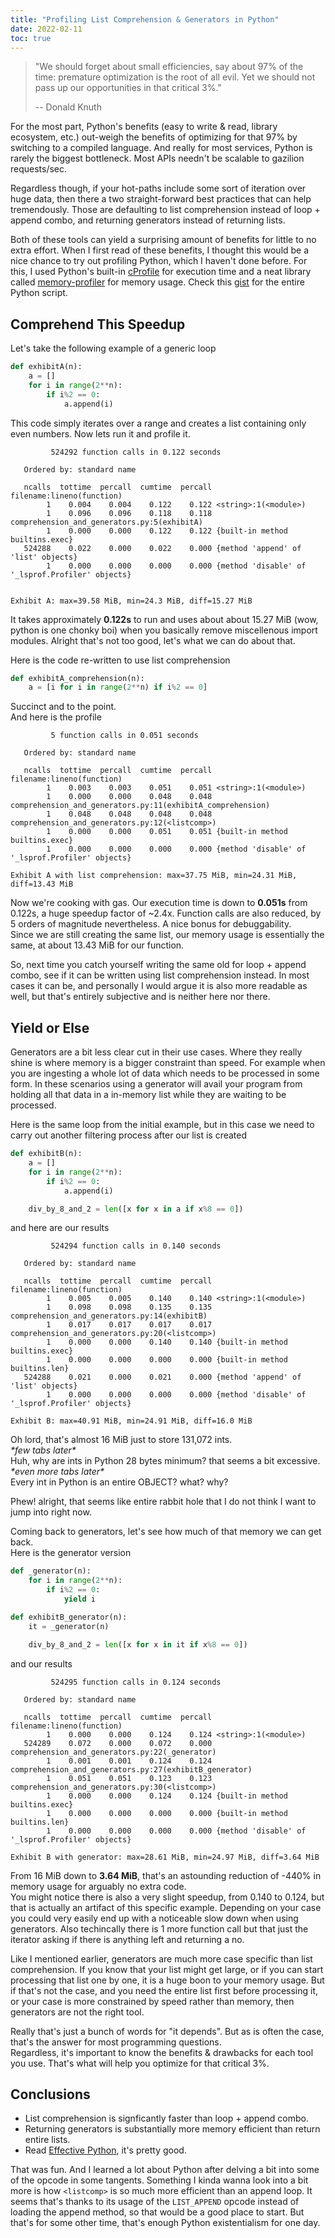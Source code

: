 ```yaml
---
title: "Profiling List Comprehension & Generators in Python"
date: 2022-02-11
toc: true
---
```


> "We should forget about small efficiencies, say about 97% of the time: premature optimization is the root of all evil. Yet we should not pass up our opportunities in that critical 3%."
>
> -- Donald Knuth 

For the most part, Python's benefits (easy to write & read, library ecosystem, etc.) out-weigh the benefits of optimizing for that 97% by switching to a compiled language. And really for most services, Python is rarely the biggest bottleneck. Most APIs needn't be scalable to gazilion requests/sec.  

Regardless though, if your hot-paths include some sort of iteration over huge data, then there a two straight-forward best practices that can help tremendously. Those are defaulting to list comprehension instead of loop + append combo, and returning generators instead of returning lists. 

Both of these tools can yield a surprising amount of benefits for little to no extra effort. When I first read of these benefits, I thought this would be a nice chance to try out profiling Python, which I haven't done before. For this, I used Python's built-in [cProfile](https://docs.python.org/3/library/profile.html#module-cProfile) for execution time and a neat library called [memory-profiler](https://pypi.org/project/memory-profiler/) for memory usage. Check this [gist](https://gist.github.com/amohamed11/8bc40153d964c0a7cd8bf13f5f7dae9d) for the entire Python script.

## Comprehend This Speedup

Let's take the following example of a generic loop
```python
def exhibitA(n):
    a = []
    for i in range(2**n):
        if i%2 == 0:
            a.append(i)
```
This code simply iterates over a range and creates a list containing only even numbers. Now lets run it and profile it.

```text
         524292 function calls in 0.122 seconds

   Ordered by: standard name

   ncalls  tottime  percall  cumtime  percall filename:lineno(function)
        1    0.004    0.004    0.122    0.122 <string>:1(<module>)
        1    0.096    0.096    0.118    0.118 comprehension_and_generators.py:5(exhibitA)
        1    0.000    0.000    0.122    0.122 {built-in method builtins.exec}
   524288    0.022    0.000    0.022    0.000 {method 'append' of 'list' objects}
        1    0.000    0.000    0.000    0.000 {method 'disable' of '_lsprof.Profiler' objects}


Exhibit A: max=39.58 MiB, min=24.3 MiB, diff=15.27 MiB
```

It takes approximately **0.122s** to run and uses about about 15.27 MiB (wow, python is one chonky boi) when you basically remove miscellenous import modules.
Alright that's not too good, let's what we can do about that.

Here is the code re-written to use list comprehension
```python
def exhibitA_comprehension(n):
    a = [i for i in range(2**n) if i%2 == 0]
```

Succinct and to the point.  
And here is the profile

```text
         5 function calls in 0.051 seconds

   Ordered by: standard name

   ncalls  tottime  percall  cumtime  percall filename:lineno(function)
        1    0.003    0.003    0.051    0.051 <string>:1(<module>)
        1    0.000    0.000    0.048    0.048 comprehension_and_generators.py:11(exhibitA_comprehension)
        1    0.048    0.048    0.048    0.048 comprehension_and_generators.py:12(<listcomp>)
        1    0.000    0.000    0.051    0.051 {built-in method builtins.exec}
        1    0.000    0.000    0.000    0.000 {method 'disable' of '_lsprof.Profiler' objects}

Exhibit A with list comprehension: max=37.75 MiB, min=24.31 MiB, diff=13.43 MiB
```

Now we're cooking with gas. Our execution time is down to **0.051s** from 0.122s, a huge speedup factor of ~2.4x. Function calls are also reduced, by 5 orders of magnitude nevertheless. A nice bonus for debuggability.  
Since we are still creating the same list, our memory usage is essentially the same, at about 13.43 MiB for our function.

So, next time you catch yourself writing the same old for loop + append combo, see if it can be written using list comprehension instead. In most cases it can be, and personally I would argue it is also more readable as well, but that's entirely subjective and is neither here nor there.

## Yield or Else

Generators are a bit less clear cut in their use cases. Where they really shine is where memory is a bigger constraint than speed. For example when you are ingesting a whole lot of data which needs to be processed in some form. In these scenarios using a generator will avail your program from holding all that data in a in-memory list while they are waiting to be processed.

Here is the same loop from the initial example, but in this case we need to carry out another filtering process after our list is created
```python
def exhibitB(n):
    a = []
    for i in range(2**n):
        if i%2 == 0:
            a.append(i)

    div_by_8_and_2 = len([x for x in a if x%8 == 0])
```

and here are our results
```text
         524294 function calls in 0.140 seconds

   Ordered by: standard name

   ncalls  tottime  percall  cumtime  percall filename:lineno(function)
        1    0.005    0.005    0.140    0.140 <string>:1(<module>)
        1    0.098    0.098    0.135    0.135 comprehension_and_generators.py:14(exhibitB)
        1    0.017    0.017    0.017    0.017 comprehension_and_generators.py:20(<listcomp>)
        1    0.000    0.000    0.140    0.140 {built-in method builtins.exec}
        1    0.000    0.000    0.000    0.000 {built-in method builtins.len}
   524288    0.021    0.000    0.021    0.000 {method 'append' of 'list' objects}
        1    0.000    0.000    0.000    0.000 {method 'disable' of '_lsprof.Profiler' objects}

Exhibit B: max=40.91 MiB, min=24.91 MiB, diff=16.0 MiB
```

Oh lord, that's almost 16 MiB just to store 131,072 ints.  
*\*few tabs later\**  
Huh, why are ints in Python 28 bytes minimum? that seems a bit excessive.  
*\*even more tabs later\**  
Every int in Python is an entire OBJECT? what? why?

Phew! alright, that seems like entire rabbit hole that I do not think I want to jump into right now.  

Coming back to generators, let's see how much of that memory we can get back.  
Here is the generator version
```python
def _generator(n):
    for i in range(2**n):
        if i%2 == 0:
            yield i

def exhibitB_generator(n):
    it = _generator(n)

    div_by_8_and_2 = len([x for x in it if x%8 == 0])
```

and our results
```text
         524295 function calls in 0.124 seconds

   Ordered by: standard name

   ncalls  tottime  percall  cumtime  percall filename:lineno(function)
        1    0.000    0.000    0.124    0.124 <string>:1(<module>)
   524289    0.072    0.000    0.072    0.000 comprehension_and_generators.py:22(_generator)
        1    0.001    0.001    0.124    0.124 comprehension_and_generators.py:27(exhibitB_generator)
        1    0.051    0.051    0.123    0.123 comprehension_and_generators.py:30(<listcomp>)
        1    0.000    0.000    0.124    0.124 {built-in method builtins.exec}
        1    0.000    0.000    0.000    0.000 {built-in method builtins.len}
        1    0.000    0.000    0.000    0.000 {method 'disable' of '_lsprof.Profiler' objects}

Exhibit B with generator: max=28.61 MiB, min=24.97 MiB, diff=3.64 MiB
```

From 16 MiB down to **3.64 MiB**, that's an astounding reduction of -440% in memory usage for arguably no extra code.  
You might notice there is also a very slight speedup, from 0.140 to 0.124, but that is actually an artifact of this specific example. Depending on your case you could very easily end up with a noticeable slow down when using generators. Also techincally there is 1 more function call but that just the iterator asking if there is anything left and returning a no.

Like I mentioned earlier, generators are much more case specific than list comprehension. If you know that your list might get large, or if you can start processing that list one by one, it is a huge boon to your memory usage. But if that's not the case, and you need the entire list first before processing it, or your case is more constrained by speed rather than memory, then generators are not the right tool.  

Really that's just a bunch of words for "it depends". But as is often the case, that's the answer for most programming questions.  
Regardless, it's important to know the benefits & drawbacks for each tool you use. That's what will help you optimize for that critical 3%. 


## Conclusions

- List comprehension is signficantly faster than loop + append combo.
- Returning generators is substantially more memory efficient than return entire lists.
- Read [Effective Python](https://effectivepython.com/), it's pretty good.

That was fun. And I learned a lot about Python after delving a bit into some of the opcode in some tangents. 
Something I kinda wanna look into a bit more is how `<listcomp>` is so much more efficient than an append loop. It seems that's thanks to its usage of the `LIST_APPEND` opcode instead of loading the append method, so that would be a good place to start. But that's for some other time, that's enough Python existentialism for one day.
